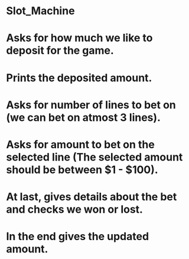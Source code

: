 # Slot_Machine

# Asks for how much we like to deposit for the game.
# Prints the deposited amount.
# Asks for number of lines to bet on (we can bet on atmost 3 lines).
# Asks for amount to bet on the selected line (The selected amount should be between $1 - $100).
# At last, gives details about the bet and checks we won or lost.
# In the end gives the updated amount.

